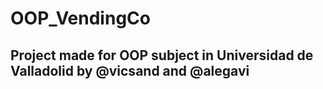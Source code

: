 # OOP_VendingCo
## Project made for OOP subject in Universidad de Valladolid by @vicsand and @alegavi
